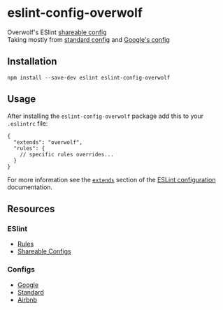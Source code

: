 # eslint-config-overwolf
Overwolf's ESlint [shareable config](http://eslint.org/docs/developer-guide/shareable-configs.html)  
Taking mostly from [standard config](https://github.com/standard/eslint-config-standard) and [Google's config](https://github.com/google/eslint-config-google)

## Installation
```
npm install --save-dev eslint eslint-config-overwolf
```

## Usage
After installing the `eslint-config-overwolf` package add this to your `.eslintrc` file:
```
{
  "extends": "overwolf",
  "rules": {
    // specific rules overrides...
  }
}
```
For more information see the [`extends`](http://eslint.org/docs/user-guide/configuring#extending-configuration-files) section of the [ESLint configuration](http://eslint.org/docs/user-guide/configuring) documentation.

## Resources
### ESlint
- [Rules](https://eslint.org/docs/rules/)
- [Shareable Configs](https://eslint.org/docs/developer-guide/shareable-configs)

### Configs
- [Google](https://github.com/google/eslint-config-google)
- [Standard](https://github.com/standard/eslint-config-standard)
- [Airbnb](https://github.com/airbnb/javascript)
